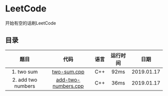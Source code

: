 # LeetCode
开始有空的话刷LeetCode  
## 目录


 题目  | 代码 |语言|运行时间|日期|  
:--:|:--:|:--:|:--:|:--:|  
|1. two sum|[two-sum.cpp](https://github.com/zfb132/LeetCode/blob/master/code/two-sum.cpp "地址")|C++ |92ms |2019.01.17|  
|2. add two numbers|[add-two-numbers.cpp](https://github.com/zfb132/LeetCode/blob/master/code/add-two-numbers.cpp "地址")|C++ |36ms |2019.01.17|  
